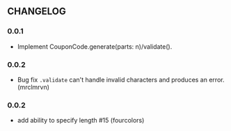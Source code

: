 ## CHANGELOG

### 0.0.1
 - Implement CouponCode.generate(parts: n)/validate().

### 0.0.2
 - Bug fix `.validate` can't handle invalid characters and produces an error. (mrclmrvn)

### 0.0.2
 - add ability to specify length #15 (fourcolors)
